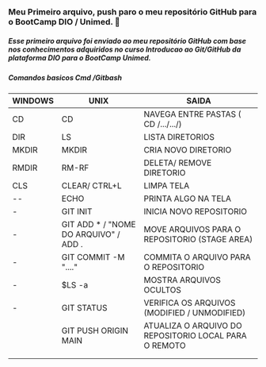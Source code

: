 ### Meu Primeiro arquivo, push paro o meu repositório GitHub para o BootCamp DIO / Unimed. :pray:

##### Esse primeiro arquivo foi enviado ao meu repositório GitHub com base nos conhecimentos adquiridos no curso Introducao ao Git/GitHub da plataforma DIO para o BootCamp Unimed.

##### Comandos basicos Cmd /Gitbash

| WINDOWS | UNIX                                  | SAIDA                                                 |
| ------- | ------------------------------------- | ----------------------------------------------------- |
| CD      | CD                                    | NAVEGA ENTRE PASTAS ( CD /.../.../)                   |
| DIR     | LS                                    | LISTA DIRETORIOS                                      |
| MKDIR   | MKDIR                                 | CRIA NOVO DIRETORIO                                   |
| RMDIR   | RM-RF                                 | DELETA/ REMOVE DIRETORIO                              |
| CLS     | CLEAR/ CTRL+L                         | LIMPA TELA                                            |
| --      | ECHO                                  | PRINTA ALGO NA TELA                                   |
| -       | GIT INIT                              | INICIA NOVO REPOSITORIO                               |
| -       | GIT ADD * / "NOME DO ARQUIVO" / ADD . | MOVE ARQUIVOS PARA O REPOSITORIO (STAGE AREA)         |
| -       | GIT COMMIT -M "...."                  | COMMITA O ARQUIVO PARA O REPOSITORIO                  |
| -       | $LS -a                                | MOSTRA ARQUIVOS OCULTOS                               |
| -       | GIT STATUS                            | VERIFICA OS ARQUIVOS (MODIFIED / UNMODIFIED)          |
|         | GIT PUSH ORIGIN MAIN                  | ATUALIZA O ARQUIVO DO REPOSITORIO LOCAL PARA O REMOTO |
|         |                                       |                                                       |
|         |                                       |                                                       |



